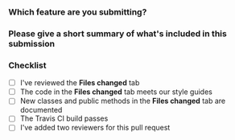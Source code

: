 ### Which feature are you submitting?


### Please give a short summary of what's included in this submission


### Checklist
- [ ] I've reviewed the **Files changed** tab
- [ ] The code in the **Files changed** tab meets our style guides
- [ ] New classes and public methods in the **Files changed** tab are documented
- [ ] The Travis CI build passes
- [ ] I've added two reviewers for this pull request